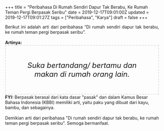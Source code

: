 +++
title = "Peribahasa Di Rumah Sendiri Dapur Tak Berabu, Ke Rumah Teman Pergi Berpasak Seribu"
date = 2019-12-17T09:01:00Z
updated = 2019-12-17T09:01:27Z
tags = ["Peribahasa", "Karya"]
draft = false
+++

<div dir="ltr" style="text-align: left;" trbidi="on"><div style="text-align: justify;">Berikut ini adalah arti dari peribahasa “Di rumah sendiri dapur tak berabu, ke rumah teman pergi berpasak seribu”.</div><br /><div style="text-align: justify;"><b>Artinya:</b></div><div style="border: 2px dashed #ddd; font-size: 24px; height: auto; margin: 0 auto; padding: 50px; text-align: center; width: auto;"><i>Suka bertandang/ bertamu dan makan di rumah orang lain.</i></div><b>FYI:</b> Berpasak berasal dari kata dasar "pasak" dan dalam Kamus Besar Bahasa Indonesia (KBBI) memiliki arti, yaitu paku yang dibuat dari kayu, bambu, dan sebagainya.<br /><br /><div style="text-align: justify;">Demikian arti dari peribahasa "Di rumah sendiri dapur tak berabu, ke rumah teman pergi berpasak seribu". Semoga bermanfaat.</div></div>
